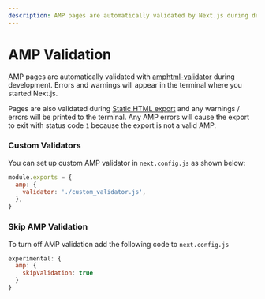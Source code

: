 ```yaml
---
description: AMP pages are automatically validated by Next.js during development and on build. Learn more about it here.
---
```


# AMP Validation

AMP pages are automatically validated with [amphtml-validator](https://www.npmjs.com/package/amphtml-validator) during development. Errors and warnings will appear in the terminal where you started Next.js.

Pages are also validated during [Static HTML export](/docs/advanced-features/static-html-export.md) and any warnings / errors will be printed to the terminal. Any AMP errors will cause the export to exit with status code `1` because the export is not a valid AMP.

### Custom Validators

You can set up custom AMP validator in `next.config.js` as shown below:

```jsx
module.exports = {
  amp: {
    validator: './custom_validator.js',
  },
}
```

### Skip AMP Validation

To turn off AMP validation add the following code to `next.config.js`

```jsx
experimental: {
  amp: {
    skipValidation: true
  }
}
```
